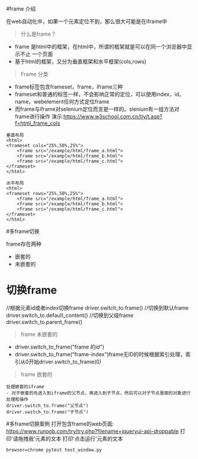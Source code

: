 #frame 介绍

在web自动化中，如果一个元素定位不到，那么很大可能是在iframe中

>什么是frame？
- frame 是html中的框架，在html中，所谓的框架就是可以在同一个浏览器中显示不止
一个页面
- 基于html的框架，又分为垂直框架和水平框架(cols,rows)

>Frame 分类
- frame标签包含frameset，frame，iframe三种
- frameset和普通的标签一样，不会影响正常的定位，可以使用index，id，name，webelement任何方式定位frame
- 而frame与iframe对selenium定位而言是一样的。slenium有一组方法对frame进行操作
演示:https://www.w3school.com.cn/tiy/t.asp?f=html_frame_cols
```
垂直布局
<html>
<frameset cols="25%,50%,25%">
	<frame src="/example/html/frame_a.html">
    <frame src="/example/html/frame_b.html">
    <frame src="/example/html/frame_c.html">
</frameset>
</html>

水平布局
<html>
<frameset rows="25%,50%,25%">
	<frame src="/example/html/frame_a.html">
    <frame src="/example/html/frame_b.html">
    <frame src="/example/html/frame_c.html">
</frameset>
</html>
```

#多frame切换

frame存在两种
- 嵌套的
- 未嵌套的

# 切换frame

//根据元素id或者index切换frame
driver.switch_to.frame()
//切换到默认frame
driver.switch_to.default_content()
//切换到父级frame
driver.switch_to.parent_frame()


> frame 未嵌套的
- driver.switch_to_frame("frame 的id")
- driver.switch_to_frame("frame-index")frame无ID的时候根据索引处理，索引从0开始driver.switch_to_frame(0)

> frame 嵌套的
```
处理嵌套的iframe
- 对于嵌套的先进入到iframe的父节点，再进入到子节点，然后可以对子节点里面的对象进行处理和操作
driver.switch_to.frame("父节点")
driver.switch_to.frame("子节点")
```

#多frame切换案例
打开包含frame的web页面:
https://www.runoob.com/try/try.php?filename=jqueryui-api-droppable
打印'请拖拽我'元素的文本
打印'点击运行'元素的文本

```
browser=chrome pytest test_window.py

```